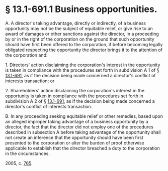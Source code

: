 # § 13.1-691.1 Business opportunities.

<p>A. A director's taking advantage, directly or indirectly, of a business opportunity may not be the subject of equitable relief, or give rise to an award of damages or other sanctions against the director, in a proceeding by or in the right of the corporation on the ground that such opportunity should have first been offered to the corporation, if before becoming legally obligated respecting the opportunity the director brings it to the attention of the corporation and:</p><p>1. Directors' action disclaiming the corporation's interest in the opportunity is taken in compliance with the procedures set forth in subdivision A 1 of § <a href='http://law.lis.virginia.gov/vacode/13.1-691/'>13.1-691</a>, as if the decision being made concerned a director's conflict of interests transaction; or</p><p>2. Shareholders' action disclaiming the corporation's interest in the opportunity is taken in compliance with the procedures set forth in subdivision A 2 of § <a href='http://law.lis.virginia.gov/vacode/13.1-691/'>13.1-691</a>, as if the decision being made concerned a director's conflict of interests transaction.</p><p>B. In any proceeding seeking equitable relief or other remedies, based upon an alleged improper taking advantage of a business opportunity by a director, the fact that the director did not employ one of the procedures described in subsection A before taking advantage of the opportunity shall not create an inference that the opportunity should have been first presented to the corporation or alter the burden of proof otherwise applicable to establish that the director breached a duty to the corporation in the circumstances.</p><p>2005, c. <a href='http://lis.virginia.gov/cgi-bin/legp604.exe?051+ful+CHAP0765'>765</a>.</p>